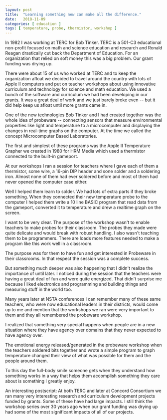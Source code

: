 ```yaml
---
layout: post
title:  "Learning something new can make all the difference."
date:   2018-11-09
categories: [ education ]
tags: [ temperature, probe, thermistor, workshop ]
---
```


In 1982 I was working at TERC for Bob Tinker. TERC is a 501-C3 educational non-profit focused on math and science education and research and Ronald Reagan drastically cut back the Department of Education. For an organization that relied on soft money this was a big problem. Our grant funding was drying up.

There were about 15 of us who worked at TERC and to keep the organization afloat we decided to travel around the country with lots of Apple II computers and put on teacher workshops about using innovative curriculum and technology for science and math education. We used a bunch of the software and curriculum we had been developing in our grants. It was a great deal of work and we just barely broke even -- but it did help keep us afloat until more grants came in.

One of the new technologies Bob Tinker and I had created together was the whole idea of probeware -- connecting sensors that measure environmental properties like light and temperature to a microcomputer and displaying the changes in real-time graphs on the computer. At the time we called the concept Microcomputer Based Laboratories.

The first and simplest of these programs was the Apple II Temperature Grapher we created in 1980 for HRM Media which used a thermistor connected to the built-in gameport.

At our workshops I ran a session for teachers where I gave each of them a thermistor, some wire, a 16-pin DIP header and sone solder and a soldering iron. Almost none of them had ever soldered before and most of them had never opened the computer case either.

Well I helped them learn to solder. We had lots of extra parts if they broke something. When they connected their new temperature probe to the computer I helped them write a 10 line BASIC program that read data from the gameport, converted it to temperature and drew a realtime graph on the screen.

I want to be very clear. The purpose of the workshop wasn't to enable teachers to make probes for their classroom. The probes they made were quite delicate and would break with robust handling. I also wasn't teaching them to be programmers. There are loads more features needed to make a program like this work well in a classroom.

The purpose was for them to have fun and get interested in Probeware in their classrooms. In that respect the session was a complete success.

But something much deeper was also happening that I didn't realize the importance of until later. I noticed during the session that the teachers were having a great deal of fun and were quite energized. That didn't surprise me because I liked electronics and programming and building things and measuring stuff in the world too.

Many years later at NSTA conferences I can remember many of these same teachers, who were now educational leaders in their districts, would come up to me and mention that the workshops we ran were very important to them and they all remembered the probeware workshop.

I realized that something very special happens when people are in a new situation where they have agency over domains that they never expected to have agency over.

The emotional energy released/generated in the probeware workshop when the teachers soldered bits together and wrote a simple program to graph temperature changed their view of what was possible for them and the people around them.

To this day the full-body smile someone gets when they understand how something works in a way that helps them accomplish something they care about is something I greatly enjoy.

An interesting postscript: At both TERC and later at Concord Consortium we ran many very interesting research and curriculum development projects funded by grants. Some of these have had large impacts. I still think the workshop series over 30 years ago when our grant funding was drying up had some of the most significant impacts of all of our projects.
